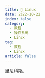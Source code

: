 ```yaml
---
title: 🐧 Linux
date: 2022-10-22
index: false
category:
  - 教程
  - 操作系统
  - Linux
tag:
  - 教程
  - Linux
article: false
---
```


里尼科斯。
